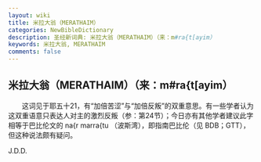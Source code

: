 ```yaml
---
layout: wiki
title: 米拉大翁（MERATHAIM）
categories: NewBibleDictionary
description: 圣经新词典: 米拉大翁（MERATHAIM）（来：m#ra{t[ayim）
keywords: 米拉大翁, MERATHAIM
comments: false
---
```


## 米拉大翁（MERATHAIM）（来：m#ra{t[ayim）

　　这词见于耶五十21，有“加倍苦涩”与“加倍反叛”的双重意思。有一些学者认为这双重语意只表达人对主的激烈反叛（参：第24节）；今日亦有其他学者建议此字相等于巴比伦文的 na{r marra{tu （波斯湾），即指南巴比伦（见 BDB；GTT），但这种说法颇有疑问。

J.D.D.








